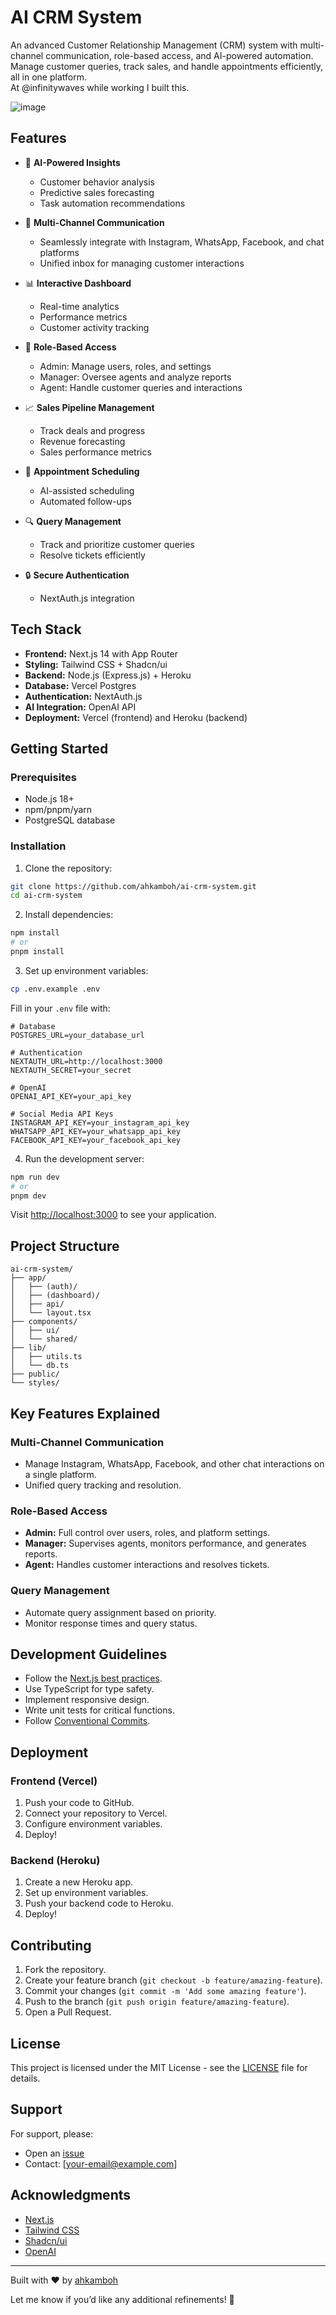 # AI CRM System  

An advanced Customer Relationship Management (CRM) system with multi-channel communication, role-based access, and AI-powered automation. Manage customer queries, track sales, and handle appointments efficiently, all in one platform.  
At @infinitywaves while working I built this.

![image](https://github.com/user-attachments/assets/f18ef827-0854-4ee3-8c62-ee3b7c0fc7f0)

## Features  

- 🤖 **AI-Powered Insights**  
  - Customer behavior analysis  
  - Predictive sales forecasting  
  - Task automation recommendations  

- 💬 **Multi-Channel Communication**  
  - Seamlessly integrate with Instagram, WhatsApp, Facebook, and chat platforms  
  - Unified inbox for managing customer interactions  

- 📊 **Interactive Dashboard**  
  - Real-time analytics  
  - Performance metrics  
  - Customer activity tracking  

- 👥 **Role-Based Access**  
  - Admin: Manage users, roles, and settings  
  - Manager: Oversee agents and analyze reports  
  - Agent: Handle customer queries and interactions  

- 📈 **Sales Pipeline Management**  
  - Track deals and progress  
  - Revenue forecasting  
  - Sales performance metrics  

- 📅 **Appointment Scheduling**  
  - AI-assisted scheduling  
  - Automated follow-ups  

- 🔍 **Query Management**  
  - Track and prioritize customer queries  
  - Resolve tickets efficiently  

- 🔒 **Secure Authentication**  
  - NextAuth.js integration  

## Tech Stack  

- **Frontend:** Next.js 14 with App Router  
- **Styling:** Tailwind CSS + Shadcn/ui  
- **Backend:** Node.js (Express.js) + Heroku  
- **Database:** Vercel Postgres  
- **Authentication:** NextAuth.js  
- **AI Integration:** OpenAI API  
- **Deployment:** Vercel (frontend) and Heroku (backend)  

## Getting Started  

### Prerequisites  

- Node.js 18+  
- npm/pnpm/yarn  
- PostgreSQL database  

### Installation  

1. Clone the repository:  
```bash
git clone https://github.com/ahkamboh/ai-crm-system.git  
cd ai-crm-system  
```  

2. Install dependencies:  
```bash
npm install  
# or  
pnpm install  
```  

3. Set up environment variables:  
```bash
cp .env.example .env  
```  

Fill in your `.env` file with:  
```plaintext
# Database  
POSTGRES_URL=your_database_url  

# Authentication  
NEXTAUTH_URL=http://localhost:3000  
NEXTAUTH_SECRET=your_secret  

# OpenAI  
OPENAI_API_KEY=your_api_key  

# Social Media API Keys  
INSTAGRAM_API_KEY=your_instagram_api_key  
WHATSAPP_API_KEY=your_whatsapp_api_key  
FACEBOOK_API_KEY=your_facebook_api_key  
```  

4. Run the development server:  
```bash
npm run dev  
# or  
pnpm dev  
```  

Visit [http://localhost:3000](http://localhost:3000) to see your application.  

## Project Structure  

```plaintext
ai-crm-system/  
├── app/  
│   ├── (auth)/  
│   ├── (dashboard)/  
│   ├── api/  
│   └── layout.tsx  
├── components/  
│   ├── ui/  
│   └── shared/  
├── lib/  
│   ├── utils.ts  
│   └── db.ts  
├── public/  
└── styles/  
```  

## Key Features Explained  

### Multi-Channel Communication  
- Manage Instagram, WhatsApp, Facebook, and other chat interactions on a single platform.  
- Unified query tracking and resolution.  

### Role-Based Access  
- **Admin:** Full control over users, roles, and platform settings.  
- **Manager:** Supervises agents, monitors performance, and generates reports.  
- **Agent:** Handles customer interactions and resolves tickets.  

### Query Management  
- Automate query assignment based on priority.  
- Monitor response times and query status.  

## Development Guidelines  

- Follow the [Next.js best practices](https://nextjs.org/docs/pages/building-your-application/routing/pages-and-layouts).  
- Use TypeScript for type safety.  
- Implement responsive design.  
- Write unit tests for critical functions.  
- Follow [Conventional Commits](https://www.conventionalcommits.org/).  

## Deployment  

### Frontend (Vercel)  
1. Push your code to GitHub.  
2. Connect your repository to Vercel.  
3. Configure environment variables.  
4. Deploy!  

### Backend (Heroku)  
1. Create a new Heroku app.  
2. Set up environment variables.  
3. Push your backend code to Heroku.  
4. Deploy!  

## Contributing  

1. Fork the repository.  
2. Create your feature branch (`git checkout -b feature/amazing-feature`).  
3. Commit your changes (`git commit -m 'Add some amazing feature'`).  
4. Push to the branch (`git push origin feature/amazing-feature`).  
5. Open a Pull Request.  

## License  

This project is licensed under the MIT License - see the [LICENSE](LICENSE) file for details.  

## Support  

For support, please:  
- Open an [issue](https://github.com/ahkamboh/ai-crm-system/issues)  
- Contact: [your-email@example.com]  

## Acknowledgments  

- [Next.js](https://nextjs.org/)  
- [Tailwind CSS](https://tailwindcss.com/)  
- [Shadcn/ui](https://ui.shadcn.com/)  
- [OpenAI](https://openai.com/)  

---  

Built with ❤️ by [ahkamboh](https://github.com/ahkamboh)  

Let me know if you’d like any additional refinements! 🚀
